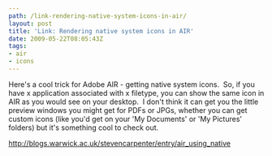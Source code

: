 ```yaml
---
path: /link-rendering-native-system-icons-in-air/
layout: post
title: 'Link: Rendering native system icons in AIR'
date: 2009-05-22T08:05:43Z
tags:
- air
- icons
---
```


Here's a cool trick for Adobe AIR - getting native system icons.  So, if you have x application associated with x filetype, you can show the same icon in AIR as you would see on your desktop.  I don't think it can get you the little preview windows you might get for PDFs or JPGs, whether you can get custom icons (like you'd get on your 'My Documents' or 'My Pictures' folders) but it's something cool to check out.

<a href="http://blogs.warwick.ac.uk/stevencarpenter/entry/air_using_native">http://blogs.warwick.ac.uk/stevencarpenter/entry/air_using_native</a>